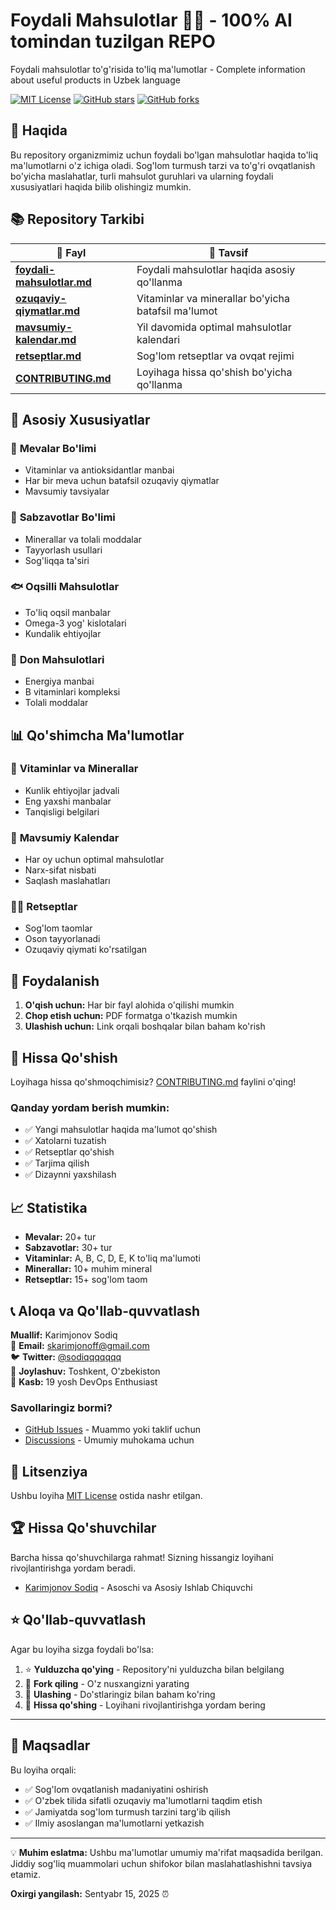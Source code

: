 # Foydali Mahsulotlar 🍎🥬 - 100% AI tomindan tuzilgan REPO

Foydali mahsulotlar to'g'risida to'liq ma'lumotlar - Complete information about useful products in Uzbek language

[![MIT License](https://img.shields.io/badge/License-MIT-green.svg)](https://choosealicense.com/licenses/mit/)
[![GitHub stars](https://img.shields.io/github/stars/sodops/foydali-mahsulotlar)](https://github.com/sodops/foydali-mahsulotlar/stargazers)
[![GitHub forks](https://img.shields.io/github/forks/sodops/foydali-mahsulotlar)](https://github.com/sodops/foydali-mahsulotlar/network)

## 📖 Haqida

Bu repository organizmimiz uchun foydali bo'lgan mahsulotlar haqida to'liq ma'lumotlarni o'z ichiga oladi. Sog'lom turmush tarzi va to'g'ri ovqatlanish bo'yicha maslahatlar, turli mahsulot guruhlari va ularning foydali xususiyatlari haqida bilib olishingiz mumkin.

## 📚 Repository Tarkibi

| 📄 Fayl | 📝 Tavsif |
|----------|-----------|
| [**foydali-mahsulotlar.md**](./foydali-mahsulotlar.md) | Foydali mahsulotlar haqida asosiy qo'llanma |
| [**ozuqaviy-qiymatlar.md**](./ozuqaviy-qiymatlar.md) | Vitaminlar va minerallar bo'yicha batafsil ma'lumot |
| [**mavsumiy-kalendar.md**](./mavsumiy-kalendar.md) | Yil davomida optimal mahsulotlar kalendari |
| [**retseptlar.md**](./retseptlar.md) | Sog'lom retseptlar va ovqat rejimi |
| [**CONTRIBUTING.md**](./CONTRIBUTING.md) | Loyihaga hissa qo'shish bo'yicha qo'llanma |

## 🎯 Asosiy Xususiyatlar

### 🍎 **Mevalar Bo'limi**
- Vitaminlar va antioksidantlar manbai
- Har bir meva uchun batafsil ozuqaviy qiymatlar
- Mavsumiy tavsiyalar

### 🥬 **Sabzavotlar Bo'limi**
- Minerallar va tolali moddalar
- Tayyorlash usullari
- Sog'liqqa ta'siri

### 🐟 **Oqsilli Mahsulotlar**
- To'liq oqsil manbalar
- Omega-3 yog' kislotalari
- Kundalik ehtiyojlar

### 🌾 **Don Mahsulotlari**
- Energiya manbai
- B vitaminlari kompleksi
- Tolali moddalar

## 📊 Qo'shimcha Ma'lumotlar

### 💊 **Vitaminlar va Minerallar**
- Kunlik ehtiyojlar jadvali
- Eng yaxshi manbalar
- Tanqisligi belgilari

### 📅 **Mavsumiy Kalendar**
- Har oy uchun optimal mahsulotlar
- Narx-sifat nisbati
- Saqlash maslahatları

### 👨‍🍳 **Retseptlar**
- Sog'lom taomlar
- Oson tayyorlanadi
- Ozuqaviy qiymati ko'rsatilgan

## 🚀 Foydalanish

1. **O'qish uchun:** Har bir fayl alohida o'qilishi mumkin
2. **Chop etish uchun:** PDF formatga o'tkazish mumkin
3. **Ulashish uchun:** Link orqali boshqalar bilan baham ko'rish

## 🤝 Hissa Qo'shish

Loyihaga hissa qo'shmoqchimisiz? [CONTRIBUTING.md](./CONTRIBUTING.md) faylini o'qing!

### Qanday yordam berish mumkin:
- ✅ Yangi mahsulotlar haqida ma'lumot qo'shish
- ✅ Xatolarni tuzatish
- ✅ Retseptlar qo'shish
- ✅ Tarjima qilish
- ✅ Dizaynni yaxshilash

## 📈 Statistika

- **Mevalar:** 20+ tur
- **Sabzavotlar:** 30+ tur
- **Vitaminlar:** A, B, C, D, E, K to'liq ma'lumoti
- **Minerallar:** 10+ muhim mineral
- **Retseptlar:** 15+ sog'lom taom

## 📞 Aloqa va Qo'llab-quvvatlash

**Muallif:** Karimjonov Sodiq  
📧 **Email:** skarimjonoff@gmail.com  
🐦 **Twitter:** [@sodiqqqqqqq](https://twitter.com/sodiqqqqqqq)  
📍 **Joylashuv:** Toshkent, O'zbekiston  
💼 **Kasb:** 19 yosh DevOps Enthusiast

### Savollaringiz bormi?
- [GitHub Issues](https://github.com/sodops/foydali-mahsulotlar/issues) - Muammo yoki taklif uchun
- [Discussions](https://github.com/sodops/foydali-mahsulotlar/discussions) - Umumiy muhokama uchun

## 📄 Litsenziya

Ushbu loyiha [MIT License](./LICENSE) ostida nashr etilgan.

## 🏆 Hissa Qo'shuvchilar

Barcha hissa qo'shuvchilarga rahmat! Sizning hissangiz loyihani rivojlantirishga yordam beradi.

<!-- CONTRIBUTORS -->
- [Karimjonov Sodiq](https://github.com/sodops) - Asoschi va Asosiy Ishlab Chiquvchi

## ⭐ Qo'llab-quvvatlash

Agar bu loyiha sizga foydali bo'lsa:

1. ⭐ **Yulduzcha qo'ying** - Repository'ni yulduzcha bilan belgilang
2. 🍴 **Fork qiling** - O'z nusxangizni yarating
3. 📢 **Ulashing** - Do'stlaringiz bilan baham ko'ring
4. 🤝 **Hissa qo'shing** - Loyihani rivojlantirishga yordam bering

---

## 🎯 Maqsadlar

Bu loyiha orqali:
- ✅ Sog'lom ovqatlanish madaniyatini oshirish
- ✅ O'zbek tilida sifatli ozuqaviy ma'lumotlarni taqdim etish
- ✅ Jamiyatda sog'lom turmush tarzini targ'ib qilish
- ✅ Ilmiy asoslangan ma'lumotlarni yetkazish

---

💡 **Muhim eslatma:** Ushbu ma'lumotlar umumiy ma'rifat maqsadida berilgan. Jiddiy sog'liq muammolari uchun shifokor bilan maslahatlashishni tavsiya etamiz.

**Oxirgi yangilash:** Sentyabr 15, 2025 ⏰
